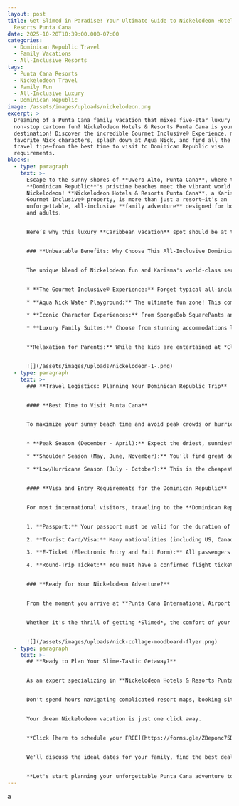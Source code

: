 ```yaml
---
layout: post
title: Get Slimed in Paradise! Your Ultimate Guide to Nickelodeon Hotels &
  Resorts Punta Cana
date: 2025-10-20T10:39:00.000-07:00
categories:
  - Dominican Republic Travel
  - Family Vacations
  - All-Inclusive Resorts
tags:
  - Punta Cana Resorts
  - Nickelodeon Travel
  - Family Fun
  - All-Inclusive Luxury
  - Dominican Republic
image: /assets/images/uploads/nickelodeon.png
excerpt: >
  Dreaming of a Punta Cana family vacation that mixes five-star luxury with
  non-stop cartoon fun? Nickelodeon Hotels & Resorts Punta Cana is your
  destination! Discover the incredible Gourmet Inclusive® Experience, meet your
  favorite Nick characters, splash down at Aqua Nick, and find all the essential
  travel tips—from the best time to visit to Dominican Republic visa
  requirements.
blocks:
  - type: paragraph
    text: >-
      Escape to the sunny shores of **Uvero Alto, Punta Cana**, where the
      **Dominican Republic**'s pristine beaches meet the vibrant world of
      Nickelodeon! **Nickelodeon Hotels & Resorts Punta Cana**, a Karisma
      Gourmet Inclusive® property, is more than just a resort—it’s an
      unforgettable, all-inclusive **family adventure** designed for both kids
      and adults.


      Here’s why this luxury **Caribbean vacation** spot should be at the top of your travel list.


      ### **Unbeatable Benefits: Why Choose This All-Inclusive Dominican Republic Resort?**


      The unique blend of Nickelodeon fun and Karisma's world-class service is the key to an unparalleled family getaway:


      * **The Gourmet Inclusive® Experience:** Forget typical all-inclusive food! This resort elevates dining to an art form with nine diverse gourmet restaurants, including the themed *Spacewalker* and kid-friendly *BRGRS.PH*. Enjoy premium beverages, 24-hour room service, and a fully stocked minibar, all included in your stay.

      * **Aqua Nick Water Playground:** The ultimate fun zone! This complimentary **water park** features water slides, splash pads, a lazy river, and the resort's signature event: the thrilling **Nickelodeon Sliming**!

      * **Iconic Character Experiences:** From SpongeBob SquarePants and the PAW Patrol to the Teenage Mutant Ninja Turtles, your favorite characters are everywhere! Enjoy **Character Meet & Greets**, character dining, and live shows that delight every age.

      * **Luxury Family Suites:** Choose from stunning accommodations like the **Swim-Up Suites** for direct pool access or the famous **Pineapple Villa**—a luxurious tribute to SpongeBob’s home! All accommodations offer comfort, space, and top-tier amenities.


      **Relaxation for Parents:** While the kids are entertained at *Club Nick* (ages 4-12) or splashing in the pool, adults can unwind at the world-class *Vassa Spa* or enjoy a drink at one of the seven sophisticated bars. It’s the perfect balance of family fun and adult luxury.


      ![](/assets/images/uploads/nickelodeon-1-.png)
  - type: paragraph
    text: >-
      ### **Travel Logistics: Planning Your Dominican Republic Trip**


      #### **Best Time to Visit Punta Cana**


      To maximize your sunny beach time and avoid peak crowds or hurricane season, the **best time to visit Punta Cana** is generally **between December and April**.


      * **Peak Season (December - April):** Expect the driest, sunniest weather. Temperatures are comfortably warm, making it perfect for the beach and Aqua Nick. This is also the most popular and expensive time to travel.

      * **Shoulder Season (May, June, November):** You'll find great deals and fewer crowds. The weather is still excellent, though you may encounter more brief rain showers.

      * **Low/Hurricane Season (July - October):** This is the cheapest time to book, but you risk more rain and the possibility of tropical storms. Travel insurance is highly recommended during this period.


      #### **Visa and Entry Requirements for the Dominican Republic** 


      For most international visitors, traveling to the **Dominican Republic (DR)** for tourism is straightforward. *Note: As travel regulations can change, always check the official Dominican Republic government website before booking.*


      1. **Passport:** Your passport must be valid for the duration of your stay.

      2. **Tourist Card/Visa:** Many nationalities (including US, Canada, UK, and EU citizens) **do not need a visa** for tourist stays of up to 30 days. Instead, a **Tourist Card** fee is typically included in your flight cost. Visitors from other countries may need to apply for a tourist visa—check the DR Consulate website for specifics.

      3. **E-Ticket (Electronic Entry and Exit Form):** All passengers entering or departing the DR on commercial flights must complete the free electronic entry and exit form. This digital form combines your customs declaration and migration forms. You will receive a QR code that must be presented upon arrival and departure. It is highly recommended to complete this online before your flight.

      4. **Round-Trip Ticket:** You must have a confirmed flight ticket proving your intent to leave the country.


      ### **Ready for Your Nickelodeon Adventure?**


      From the moment you arrive at **Punta Cana International Airport (PUJ)**, you're just a short transfer away from the fun in **Uvero Alto**.


      Whether it's the thrill of getting *Slimed*, the comfort of your private **swim-up suite**, or the delight of gourmet dining, **Nickelodeon Hotels & Resorts Punta Cana** promises a **family vacation** full of luxury, laughter, and unforgettable Caribbean memories. Book your escape to this [**all-inclusive Dominican Republic resort** today](https://forms.gle/ZBeponc75D1hfRBN7)!


      ![](/assets/images/uploads/nick-collage-moodboard-flyer.png)
  - type: paragraph
    text: >-
      ## **Ready to Plan Your Slime-Tastic Getaway?**


      As an expert specializing in **Nickelodeon Hotels & Resorts Punta Cana**, I know all the best room types (from the Swim-Ups to the Pineapple Villa!), the quickest way to secure a Character Breakfast, and the perfect dining schedule for your family.


      Don't spend hours navigating complicated resort maps, booking sites, or reading outdated travel forums. Let me simplify your planning process so you can focus on the fun!


      Your dream Nickelodeon vacation is just one click away.


      **Click [here to schedule your FREE](https://forms.gle/ZBeponc75D1hfRBN7), no-obligation vacation consultation!**


      We'll discuss the ideal dates for your family, find the best deals on the **Gourmet Inclusive® Experience**, and ensure your trip is perfectly tailored for maximum fun (and maybe even a spontaneous Sliming!).


      **Let's start planning your unforgettable Punta Cana adventure today!**
---
```

a
